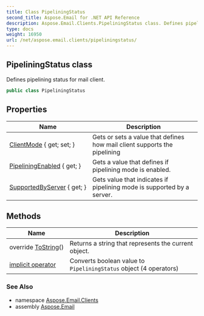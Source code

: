 ```yaml
---
title: Class PipeliningStatus
second_title: Aspose.Email for .NET API Reference
description: Aspose.Email.Clients.PipeliningStatus class. Defines pipelining status for mail client
type: docs
weight: 16950
url: /net/aspose.email.clients/pipeliningstatus/
---
```

## PipeliningStatus class

Defines pipelining status for mail client.

```csharp
public class PipeliningStatus
```

## Properties

| Name | Description |
| --- | --- |
| [ClientMode](../../aspose.email.clients/pipeliningstatus/clientmode/) { get; set; } | Gets or sets a value that defines how mail client supports the pipelining |
| [PipeliningEnabled](../../aspose.email.clients/pipeliningstatus/pipeliningenabled/) { get; } | Gets a value that defines if pipelining mode is enabled. |
| [SupportedByServer](../../aspose.email.clients/pipeliningstatus/supportedbyserver/) { get; } | Gets value that indicates if pipelining mode is supported by a server. |

## Methods

| Name | Description |
| --- | --- |
| override [ToString](../../aspose.email.clients/pipeliningstatus/tostring/)() | Returns a string that represents the current object. |
| [implicit operator](../../aspose.email.clients/pipeliningstatus/op_implicit/#op_implicit_2) | Converts boolean value to `PipeliningStatus` object (4 operators) |

### See Also

* namespace [Aspose.Email.Clients](../../aspose.email.clients/)
* assembly [Aspose.Email](../../)



